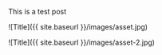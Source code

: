 
This is a test post

![Title]({{ site.baseurl }}/images/asset.jpg)

![Title]({{ site.baseurl }}/images/asset-2.jpg)